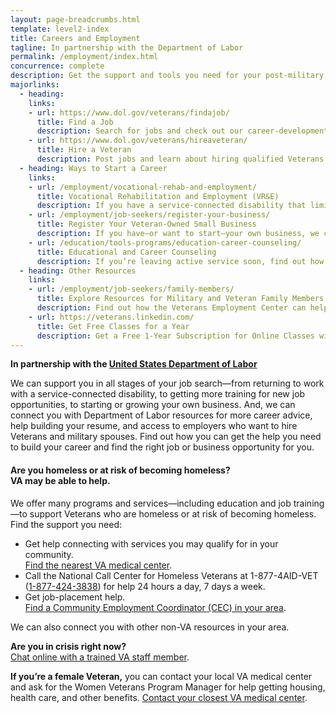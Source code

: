 ```yaml
---
layout: page-breadcrumbs.html
template: level2-index
title: Careers and Employment
tagline: In partnership with the Department of Labor
permalink: /employment/index.html
concurrence: complete
description: Get the support and tools you need for your post-military job search—including help building your resume, finding a job, and starting a new business.
majorlinks:
  - heading:
    links:
    - url: https://www.dol.gov/veterans/findajob/
      title: Find a Job
      description: Search for jobs and check out our career-development resources.
    - url: https://www.dol.gov/veterans/hireaveteran/
      title: Hire a Veteran
      description: Post jobs and learn about hiring qualified Veterans.
  - heading: Ways to Start a Career
    links:
    - url: /employment/vocational-rehab-and-employment/
      title: Vocational Rehabilitation and Employment (VR&E)
      description: If you have a service-connected disability that limits your ability to work or prevents you from working, find out if you can get VR&E benefits and services, like help exploring employment options and any required training needs.
    - url: /employment/job-seekers/register-your-business/
      title: Register Your Veteran-Owned Small Business
      description: If you have—or want to start—your own business, we can help. Register to do business with VA and get support for your Veteran-owned small business.
    - url: /education/tools-programs/education-career-counseling/
      title: Educational and Career Counseling
      description: If you’re leaving active service soon, find out how to get free educational and career counseling (also called Chapter 36).
  - heading: Other Resources
    links:
    - url: /employment/job-seekers/family-members/
      title: Explore Resources for Military and Veteran Family Members
      description: Find out how the Veterans Employment Center can help spouses and other family members access valuable career resources.
    - url: https://veterans.linkedin.com/
      title: Get Free Classes for a Year
      description: Get a Free 1-Year Subscription for Online Classes with LinkedIn Learning from LinkedIn Premium
---
```


**In partnership with the [United States Department of Labor](https://www.dol.gov/vets/)**

<div class="va-introtext">

We can support you in all stages of your job search—from returning to work with a service-connected disability, to getting more training for new job opportunities, to starting or growing your own business. And, we can connect you with Department of Labor resources for more career advice, help building your resume, and access to employers who want to hire Veterans and military spouses. Find out how you can get the help you need to build your career and find the right job or business opportunity for you.

</div>

<div class="usa-alert usa-alert-warning">
  <div class="usa-alert-body">
    <h4 class="usa-alert-title">Are you homeless or at risk of becoming homeless?<br><a id="crisis-expander-link">VA may be able to help</a>.</h4>
    <div id="crisis-expander-content" class="expander-content expander-content-closed">
      <div class="expander-content-inner usa-alert-text">
        <p>We offer many programs and services—including education and job training—to support Veterans who are homeless or at risk of becoming homeless. Find the support you need:</p>
        <ul>
          <li>Get help connecting with services you may qualify for in your community. <br>
            <a href="/facilities/">Find the nearest VA medical center</a>.</li>
          <li>Call the National Call Center for Homeless Veterans at 1-877-4AID-VET (<a href="tel:+18774243838">1-877-424-3838</a>) for help 24 hours a day, 7 days a week.</li>
          <li>Get job-placement help. <br>
            <a href="https://www.va.gov/homeless/cec-contacts.asp">Find a Community Employment Coordinator (CEC) in your area</a>.</li>
        </ul>
        <p>We can also connect you with other non-VA resources in your area.</p>
        <p><b>Are you in crisis right now?</b> <br>
          <a href="https://www.veteranscrisisline.net/ChatTermsOfService.aspx?account=Homeless%20Veterans%20Chat">Chat online with a trained VA staff member</a>.
        </p>
        <p><b>If you’re a female Veteran,</b> you can contact your local VA medical center and ask for the Women Veterans Program Manager for help getting housing, health care, and other benefits. <a href="(/facilities/?facilityType=health&page=1&zoomLevel=7)">Contact your closest VA medical center</a>.</p>
      </div>
    </div>
  </div>
</div>

<script nonce="**CSP_NONCE**" type="text/javascript">

  // Toggle the expandable crisis info
  document.getElementById('crisis-expander-link')
    .addEventListener('click', function () {
      document.getElementById('crisis-expander-content').classList.toggle('expander-content-closed');
    });
</script>
